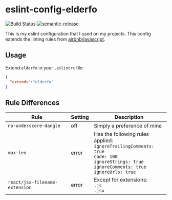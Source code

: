 # eslint-config-elderfo

[![Build Status](https://travis-ci.org/elderfo/eslint-config-elderfo.svg?branch=master)](https://travis-ci.org/elderfo/eslint-config-elderfo)
[![semantic-release](https://img.shields.io/badge/%20%20%F0%9F%93%A6%F0%9F%9A%80-semantic--release-e10079.svg)](https://github.com/semantic-release/semantic-release)

This is my eslint configuration that I used on my projects. This config extends the linting rules from [airbnb/javascript](https://github.com/airbnb/javascript).

## Usage

Extend `elderfo` in your `.eslintrc` file:

```json
{
  "extends":"elderfo"
}
```

## Rule Differences

| Rule | Setting | Description |
| --- | --- | --- |
| `no-underscore-dangle` | off | Simply a preference of mine |
| `max-len` | error | Has the following rules applied: </br> `ignoreTrailingComments: true`</br>`code: 100`</br>`ignoreStrings: true`</br>`ignoreComments: true`</br>`ignoreUrls: true` |
| `react/jsx-filename-extension` | error | Except for extensions: <br />`.js`<br /> `.jsx` |
